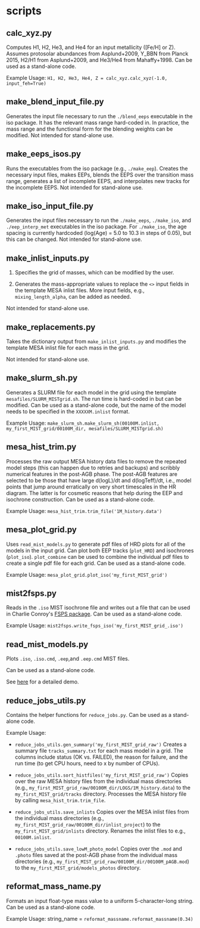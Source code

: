 # scripts

## calc_xyz.py
Computes H1, H2, He3, and He4 for an input metallicity ([Fe/H] or Z). Assumes protosolar abundances from Asplund+2009, Y_BBN from Planck 2015, H2/H1 from Asplund+2009, and He3/He4 from Mahaffy+1998. Can be used as a stand-alone code.

Example Usage: <code>H1, H2, He3, He4, Z = calc_xyz.calc_xyz(-1.0, input_feh=True)</code>

## make_blend_input_file.py
Generates the input file necessary to run the <code>./blend_eeps</code> executable in the iso package. It has the relevant mass range hard-coded in. In practice, the mass range and the functional form for the blending weights can be modified. Not intended for stand-alone use.

## make_eeps_isos.py
Runs the executables from the iso package (e.g., <code>./make_eep</code>). Creates the necessary input files, makes EEPs, blends the EEPS over the transition mass range, generates a list of incomplete EEPS, and interpolates new tracks for the incomplete EEPS. Not intended for stand-alone use.

## make_iso_input_file.py
Generates the input files necessary to run the <code>./make_eeps</code>, <code>./make_iso</code>, and <code>./eep_interp_met</code> executables in the iso package. For <code>./make_iso</code>, the age spacing is currently hardcoded (log(Age) = 5.0 to 10.3 in steps of 0.05), but this can be changed. Not intended for stand-alone use.

## make_inlist_inputs.py
1. Specifies the grid of masses, which can be modified by the user.

2. Generates the mass-appropriate values to replace the <code><<PLACEHOLDER>></code> input fields in the template MESA inlist files. More input fields, e.g., <code>mixing_length_alpha</code>, can be added as needed.
    
Not intended for stand-alone use.


## make_replacements.py
Takes the dictionary output from <code>make_inlist_inputs.py</code> and modifies the template MESA inlist file for each mass in the grid.

Not intended for stand-alone use.

## make_slurm_sh.py
Generates a SLURM file for each model in the grid using the template <code>mesafiles/SLURM_MISTgrid.sh</code>. The run time is hard-coded in but can be modified. Can be used as a stand-alone code, but the name of the model needs to be specified in the <code>XXXXXM.inlist</code> format.

Example Usage: <code>make_slurm_sh.make_slurm_sh(00100M.inlist, my_first_MIST_grid/00100M_dir, mesafiles/SLURM_MISTgrid.sh)</code>

## mesa_hist_trim.py
Processes the raw output MESA history data files to remove the repeated model steps (this can happen due to retries and backups) and scribbly numerical features in the post-AGB phase. The post-AGB features are selected to be those that have large d(logL)/dt and d(logTeff)/dt, i.e., model points that jump around erratically on very short timescales in the HR diagram. The latter is for cosmetic reasons that help during the EEP and isochrone construction. Can be used as a stand-alone code.

Example Usage: <code>mesa_hist_trim.trim_file('1M_history.data')</code>

## mesa_plot_grid.py
Uses <code>read_mist_models.py</code> to generate pdf files of HRD plots for all of the models in the input grid. Can plot both EEP tracks (<code>plot_HRD</code>) and isochrones (<code>plot_iso</code>). <code>plot_combine</code> can be used to combine the individual pdf files to create a single pdf file for each grid. Can be used as a stand-alone code.

Example Usage: <code>mesa_plot_grid.plot_iso('my_first_MIST_grid')</code>

## mist2fsps.py
Reads in the <code>.iso</code> MIST isochrone file and writes out a file that can be used in Charlie Conroy's [FSPS package](https://github.com/cconroy20/fsps). Can be used as a stand-alone code.

Example Usage: <code>mist2fsps.write_fsps_iso('my_first_MIST_grid_.iso')</code>

## read_mist_models.py
Plots <code>.iso</code>, <code>.iso.cmd</code>, <code>.eep</code>,and <code>.eep.cmd</code> MIST files.

Can be used as a stand-alone code.

See [here](http://waps.cfa.harvard.edu/MIST/read_mist_models_demo.html) for a detailed demo.

## reduce_jobs_utils.py
Contains the helper functions for <code>reduce_jobs.py</code>. Can be used as a stand-alone code.

Example Usage:
* <code>reduce_jobs_utils.gen_summary('my_first_MIST_grid_raw')</code>
Creates a summary file <code>tracks_summary.txt</code> for each mass model in a grid. The columns include status (OK vs. FAILED), the reason for failure, and the run time (to get CPU hours, need to x by number of CPUs).

* <code>reduce_jobs_utils.sort_histfiles('my_first_MIST_grid_raw')</code>
Copies over the raw MESA history files from the individual mass directories (e.g., <code>my_first_MIST_grid_raw/00100M_dir/LOGS/1M_history.data</code>) to the <code>my_first_MIST_grid/tracks</code> directory. Processes the MESA history file by calling <code>mesa_hist_trim.trim_file</code>.

* <code>reduce_jobs_utils.save_inlists</code>
Copies over the MESA inlist files from the individual mass directories (e.g., <code>my_first_MIST_grid_raw/00100M_dir/inlist_project</code>) to the <code>my_first_MIST_grid/inlists</code> directory. Renames the inlist files to e.g., <code>00100M.inlist</code>.

* <code>reduce_jobs_utils.save_lowM_photo_model</code>
Copies over the <code>.mod</code> and <code>.photo</code> files saved at the post-AGB phase from the individual mass directories (e.g., <code>my_first_MIST_grid_raw/00100M_dir/00100M_pAGB.mod</code>) to the <code>my_first_MIST_grid/models_photos</code> directory.


## reformat_mass_name.py
Formats an input float-type mass value to a uniform 5-character-long string. Can be used as a stand-alone code.

Example Usage: string_name = <code>reformat_massname.reformat_massname(0.34)</code>

